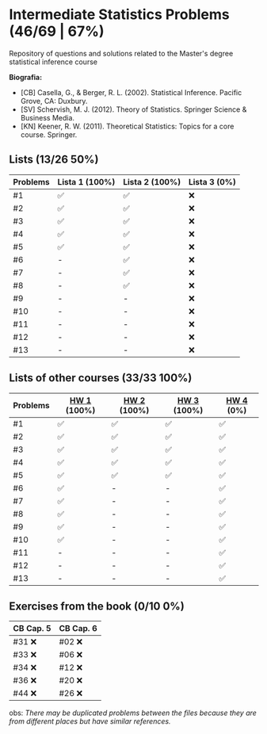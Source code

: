 # Intermediate Statistics Problems (46/69 | 67%)
Repository of questions and solutions related to the Master's degree statistical inference course

**Biografia:**
- [CB] Casella, G., & Berger, R. L. (2002). Statistical Inference. Pacific Grove, CA: Duxbury.
- [SV] Schervish, M. J. (2012). Theory of Statistics. Springer Science & Business Media.
- [KN] Keener, R. W. (2011). Theoretical Statistics: Topics for a core course. Springer.


## Lists (13/26 50%)
Problems | Lista 1 (100%) | Lista 2 (100%) | Lista 3 (0%)
----|----|-----|----
#1  | ✅ | ✅ | ❌
#2  | ✅ | ✅ | ❌
#3  | ✅ | ✅ | ❌
#4  | ✅ | ✅ | ❌
#5  | ✅ | ✅ | ❌
#6  | -  | ✅ | ❌
#7  | -  | ✅ | ❌
#8  | -  | ✅ | ❌
#9  | -  | -  | ❌
#10 | -  | -  | ❌
#11 | -  | -  | ❌
#12 | -  | -  | ❌
#13 | -  | -  | ❌

## Lists of other courses (33/33 100%)
Problems | [HW 1](https://www.stat.cmu.edu/~larry/=stat705/homework1.pdf) (100%) | [HW 2](https://www.stat.cmu.edu/~larry/=stat705/Homework2.pdf) (100%) | [HW 3](https://www.stat.cmu.edu/~larry/=stat705/Homework3.pdf) (100%) | [HW 4](https://github.com/maxbiostat/Statistical_Inference_MSc/blob/main/listas/lista1_InfEst_MSc.pdf) (0%)
----|----|----|----|----
#1  | ✅ | ✅ | ✅ | ✅
#2  | ✅ | ✅ | ✅ | ✅
#3  | ✅ | ✅ | ✅ | ✅
#4  | ✅ | ✅ | ✅ | ✅
#5  | ✅ | ✅ | ✅ | ✅
#6  | ✅ | -  | -  | ✅
#7  | ✅ | -  | -  | ✅
#8  | ✅ | -  | -  | ✅
#9  | ✅ | -  | -  | ✅
#10 | ✅ | -  | -  | ✅
#11 | -  | -  | -  | ✅
#12 | -  | -  | -  | ✅
#13 | -  | -  | -  | ✅

## Exercises from the book (0/10 0%)
CB Cap. 5 | CB Cap. 6
----|----
#31 ❌ | #02 ❌
#33 ❌ | #06 ❌
#34 ❌ | #12 ❌
#36 ❌ | #20 ❌
#44 ❌ | #26 ❌


obs: _There may be duplicated problems between the files because they are from different places but have similar references._
